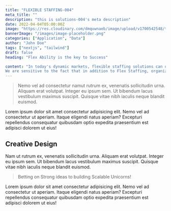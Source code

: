 ```yaml
---
title: "FLEXIBLE STAFFING-004"
meta_title: ""
description: "this is solutions-004's meta description"
date: 2022-04-04T05:00:00Z
image: "https://res.cloudinary.com/dmquwnaeb/image/upload/v1700542548/talentWorkx/dadxjacb0k7tlat59f1r.png"
bannerImage: "/images/image-placeholder.png"
categories: ["Application", "Data"]
author: "John Doe"
tags: ["nextjs", "tailwind"]
draft: false
heading: "Flex Ability is the key to Success"

content: "In today's dynamic markets, flexible staffing solutions can offer agility and cost savings to businesses
We are sensitive to the fact that in addition to Flex Staffing, organizations also need value added services not just limited to employee engagement, performance management, talent pipeline management etc.. Our technology enabled transparent work process brings in proven efficiency in deputee engagement and reduces employee Query Resolution Time massively , this bring in higher efficiency in staffing and a significant increase in productivity."
---
```


>Nemo vel ad consectetur namut rutrum ex, venenatis sollicitudin urna. Aliquam erat volutpat. Integer eu ipsum sem. Ut bibendum lacus vestibulum maximus suscipit. Quisque vitae nibh iaculis neque blandit euismod.

Lorem ipsum dolor sit amet consectetur adipisicing elit. Nemo vel ad consectetur ut aperiam. Itaque eligendi natus aperiam? Excepturi repellendus consequatur quibusdam optio expedita praesentium est adipisci dolorem ut eius!

## Creative Design

Nam ut rutrum ex, venenatis sollicitudin urna. Aliquam erat volutpat. Integer eu ipsum sem. Ut bibendum lacus vestibulum maximus suscipit. Quisque vitae nibh iaculis neque blandit euismod.

> Betting on Strong ideas to building Scalable Unicorns!

Lorem ipsum dolor sit amet consectetur adipisicing elit. Nemo vel ad consectetur ut aperiam. Itaque eligendi natus aperiam? Excepturi repellendus consequatur quibusdam optio expedita praesentium est adipisci dolorem ut eius!
